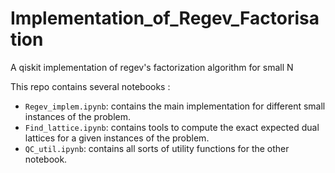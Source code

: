 # Implementation_of_Regev_Factorisation
A qiskit implementation of regev's factorization algorithm for small N

This repo contains several notebooks :
  - ```Regev_implem.ipynb```: contains the main implementation for different small instances of the problem.
  - ```Find_lattice.ipynb```: contains tools to compute the exact expected dual lattices for a given instances of the problem.
  - ```QC_util.ipynb```: contains all sorts of utility functions for the other notebook.

